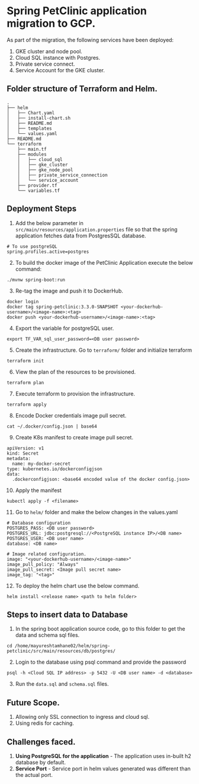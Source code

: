 # Spring PetClinic application migration to GCP.

As part of the migration, the following services have been deployed:
1. GKE cluster and node pool.
2. Cloud SQL instance with Postgres.
3. Private service connect.
4. Service Account for the GKE cluster.

## Folder structure of Terraform and Helm.

```
.
├── helm
│   ├── Chart.yaml
│   ├── install-chart.sh
│   ├── README.md
│   ├── templates
│   └── values.yaml
├── README.md
└── terraform
    ├── main.tf
    ├── modules
    │   ├── cloud_sql
    │   ├── gke_cluster
    │   ├── gke_node_pool
    │   ├── private_service_connection
    │   └── service_account
    ├── provider.tf
    └── variables.tf

```

## Deployment Steps

1. Add the below parameter in `src/main/resources/application.properties` file so that the spring application fetches data from PostgresSQL database.
```
# To use postgreSQL
spring.profiles.active=postgres
```

2. To build the docker image of the PetClinic Application execute the below command:
```
./mvnw spring-boot:run
```

3. Re-tag the image and push it to DockerHub.
```
docker login
docker tag spring-petclinic:3.3.0-SNAPSHOT <your-dockerhub-username>/<image-name>:<tag>
docker push <your-dockerhub-username>/<image-name>:<tag>
```

4. Export the variable for postgreSQL user.
```
export TF_VAR_sql_user_password=<DB user password>
```

5. Create the infrastructure. Go to `terraform/` folder and initialize terraform
```
terraform init
```

6. View the plan of the resources to be provisioned.
```
terraform plan
```

7. Execute terraform to provision the infrastructure.
```
terraform apply
```

8. Encode Docker credentials image pull secret.
```
cat ~/.docker/config.json | base64
```

9. Create K8s manifest to create image pull secret.
```
apiVersion: v1
kind: Secret
metadata:
  name: my-docker-secret
type: kubernetes.io/dockerconfigjson
data:
  .dockerconfigjson: <base64 encoded value of the docker config.json>
```
10. Apply the manifest
```
kubectl apply -f <filename>
```

11. Go to `helm/` folder and make the below changes in the values.yaml
```
# Database configuration
POSTGRES_PASS: <DB user password>
POSTGRES_URL: jdbc:postgresql://<PostgreSQL instance IP>/<DB name>
POSTGRES_USER: <DB user name>
database: <DB name>

# Image related configuration.
image: "<your-dockerhub-username>/<image-name>"
image_pull_policy: "Always"
image_pull_secret: <Image pull secret name>
image_tag: "<tag>"

```

12. To deploy the helm chart use the below command.
```
helm install <release name> <path to helm folder>
```
## Steps to insert data to Database

1. In the spring boot application source code, go to this folder to get the data and schema sql files.
```
cd /home/mayureshtamhane02/helm/spring-petclinic/src/main/resources/db/postgres/
```

2. Login to the database using psql command and provide the password
```
psql -h <Cloud SQL IP address> -p 5432 -U <DB user name> -d <database>
```
3. Run the `data.sql` and `schema.sql` files.


## Future Scope.

1. Allowing only SSL connection to ingress and cloud sql.
2. Using redis for caching. 

## Challenges faced.

1. **Using PostgreSQL for the application** - The application uses in-built h2 database by default. 
2. **Service Port** - Service port in helm values generated was different than the actual port.